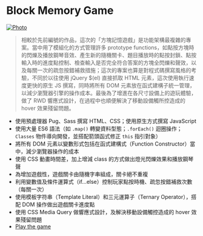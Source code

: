 # Block Memory Game

[![Photo](https://cdn.dribbble.com/users/3800131/screenshots/10000193/media/5a5acc6684a86a5f46a9b4cd34f4df8e.gif)](https://dribbble.com/raychangdesign)

> 相較於先前編號的作品，這次的「方塊記憶遊戲」是功能架構最複雜的專案。當中用了模組化的方式管理許多 prototype functions，如點按方塊時的閃爍及播放鋼琴音效、產生新的隨機關卡、題目播放時的點按封鎖、點按輸入時的進度點控制、檢查輸入是否完全符合答案的方塊全閃爍和聲效，以及每關一次的疏忽按錯補救措施；這次的專案也算是對程式碼撰寫風格的考驗，不同於以往使用 jQuery $(el) 直接抓取 HTML 元素，這次使用執行速度更快的原生 JS 撰寫，同時將所有 DOM 元素放在函式建構子統一管理，以減少瀏覽器引擎的操作成本。最後為了增進在各尺寸設備上的遊玩體驗，做了 RWD 響應式設計，在過程中也順便解決了移動設備觸所控造成的 hover 效果殘留問題。

- 使用預處理器 Pug、Sass 撰寫 HTML、CSS；使用原生方式撰寫 JavaScript
- 使用大量 ES6 語法（如 `.map()` 轉變資料型態；`.forEach()` 迴圈操作；`Classes` 物件導向開發，並搭配箭頭函式修正 `this` 指引對象）
- 將所有 DOM 元素以變數形式包括在函式建構式（Function Constructor）當中，減少瀏覽器操作的成本
- 使用 CSS 動畫時間差，加上增減 class 的方式做出燈光閃爍效果和播放鋼琴聲
- 為增加遊戲性，遊戲關卡由隨機字串組成，關卡絕不重複
- 利用變數值及條件運算式（if...else）控制玩家點按時機、疏忽按錯補救次數（每關一次）
- 使用模板字符串（Template Literal）和三元運算子（Ternary Operator），搭配 DOM 操作做出遊戲關卡進度點
- 使用 CSS Media Query 做響應式設計，及解決移動設備觸控造成的 hover 效果殘留問題
- [Play the game](https://rayc2045.github.io/block-memory-game/)